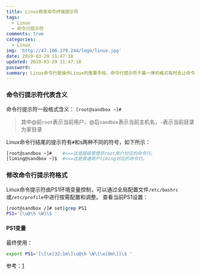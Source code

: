 ```yaml
---
title: Linux修改命令终端提示符
tags:
  - Linux
  - 命令行提示符
comments: true
categories:
  - Linux
img: 'http://47.106.179.244/logo/linux.jpg'
date: 2019-03-29 11:47:18
updated: 2019-03-29 11:47:18
password:
summary: Linux命令行是操作Linux的重要手段，命令行提示符千篇一律的格式有时会让命令和输出难以辨认，本文将介绍如何修改命令行提示符的格式。
---
```

### 命令行提示符代表含义
命令行提示符一般格式含义：
`[root@sandbox ~]#`
> 其中@前`root`表示当前用户，@后`sandbox`表示当前主机名，`~`表示当前目录为家目录

Linux命令行结尾的提示符有`#`和`$`两种不同的符号，如下所示：
```bash
[root@sandbox ~]#    #<==这是超级管理员root用户对应的命令行。
[liming@sandbox ~]$  #<==这是普通用户liming对应的命令行。
```

### 修改命令行提示符格式
Linux命令提示符由PS1环境变量控制，可以通过全局配置文件`/etc/bashrc`或`/etc/profile`中进行按需配置和调整。
查看当前PS1设置：
```bash
[root@sandbox /]# set|grep PS1
PS1='[\u@\h \W]\$ '
```
#### PS1变量
最终使用：
```bash
export PS1='[\[\e[32;1m\]\u@\h \W\[\e[0m\]]\$ '
```
参考：[1](https://blog.51cto.com/oldboy/1926142)